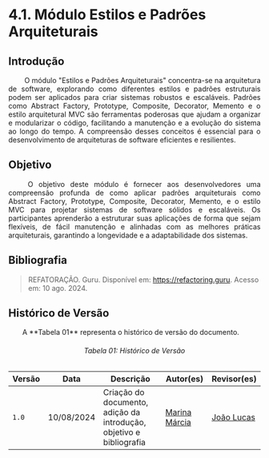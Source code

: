 # 4.1. Módulo Estilos e Padrões Arquiteturais

## **Introdução**

<p align="justify">
&emsp;&emsp; O módulo "Estilos e Padrões Arquiteturais" concentra-se na arquitetura de software, explorando como diferentes estilos e padrões estruturais podem ser aplicados para criar sistemas robustos e escaláveis. Padrões como Abstract Factory, Prototype, Composite, Decorator, Memento e o estilo arquitetural MVC são ferramentas poderosas que ajudam a organizar e modularizar o código, facilitando a manutenção e a evolução do sistema ao longo do tempo. A compreensão desses conceitos é essencial para o desenvolvimento de arquiteturas de software eficientes e resilientes.
</p> 

## **Objetivo**

<p align="justify">
&emsp;&emsp; O objetivo deste módulo é fornecer aos desenvolvedores uma compreensão profunda de como aplicar padrões arquiteturais como Abstract Factory, Prototype, Composite, Decorator, Memento, e o estilo MVC para projetar sistemas de software sólidos e escaláveis. Os participantes aprenderão a estruturar suas aplicações de forma que sejam flexíveis, de fácil manutenção e alinhadas com as melhores práticas arquiteturais, garantindo a longevidade e a adaptabilidade dos sistemas.
</p>

## **Bibliografia**

> REFATORAÇÃO. Guru. Disponível em: https://refactoring.guru. Acesso em: 10 ago. 2024.

## **Histórico de Versão**
<p align="justify">
&emsp;&emsp;A **Tabela 01** representa o histórico de versão do documento.
</p>

<h6 align="center">Tabela 01: Histórico de Versão</h6>
<div align="center">

| Versão | Data       | Descrição            | Autor(es)                                           | Revisor(es) |
| ------ | ---------- | -------------------- | --------------------------------------------------- | ----------- |
| `1.0`  | 10/08/2024 | Criação do documento, adição da introdução, objetivo e bibliografia | [Marina Márcia](https://github.com/The-Boss-Nina)    | [João Lucas](https://github.com/Jlmsousa) |


